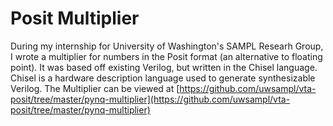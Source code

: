 # Posit Multiplier

During my internship for University of Washington's SAMPL Researh Group, I wrote a multiplier for numbers in the Posit format (an alternative to floating point). It was based off existing Verilog, but written in the Chisel language. Chisel is a hardware description language used to generate synthesizable Verilog. The Multiplier can be viewed at [https://github.com/uwsampl/vta-posit/tree/master/pynq-multiplier](https://github.com/uwsampl/vta-posit/tree/master/pynq-multiplier)
